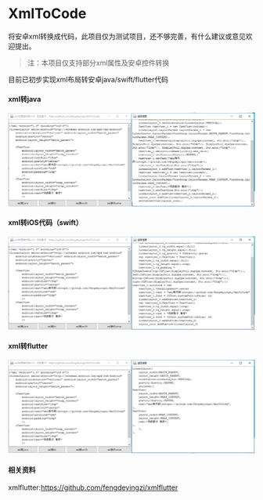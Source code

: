 # XmlToCode

将安卓xml转换成代码，此项目仅为测试项目，还不够完善，有什么建议或意见欢迎提出。

> 注：本项目仅支持部分xml属性及安卓控件转换

目前已初步实现xml布局转安卓java/swift/flutter代码



#### xml转java

![xml转java](screen/screen_xmltocode_java.png)



#### xml转iOS代码（swift）

![screen_xmltocode_swift](screen/screen_xmltocode_swift.png)



#### xml转flutter

![screen_xmltocode_flutter](screen/screen_xmltocode_flutter.png)



#### 相关资料

xmlflutter:https://github.com/fengdeyingzi/xmlflutter